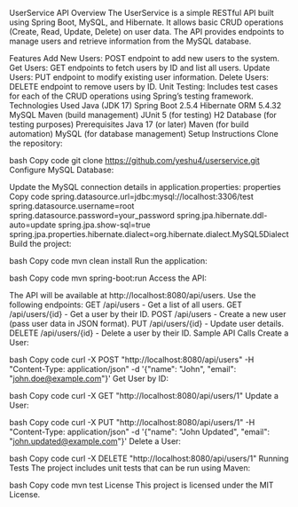 UserService API
Overview
The UserService is a simple RESTful API built using Spring Boot, MySQL, and Hibernate. It allows basic CRUD operations (Create, Read, Update, Delete) on user data. The API provides endpoints to manage users and retrieve information from the MySQL database.

Features
Add New Users: POST endpoint to add new users to the system.
Get Users: GET endpoints to fetch users by ID and list all users.
Update Users: PUT endpoint to modify existing user information.
Delete Users: DELETE endpoint to remove users by ID.
Unit Testing: Includes test cases for each of the CRUD operations using Spring’s testing framework.
Technologies Used
Java (JDK 17)
Spring Boot 2.5.4
Hibernate ORM 5.4.32
MySQL
Maven (build management)
JUnit 5 (for testing)
H2 Database (for testing purposes)
Prerequisites
Java 17 (or later)
Maven (for build automation)
MySQL (for database management)
Setup Instructions
Clone the repository:

bash
Copy code
git clone https://github.com/yeshu4/userservice.git
Configure MySQL Database:

Update the MySQL connection details in application.properties:
properties
Copy code
spring.datasource.url=jdbc:mysql://localhost:3306/test
spring.datasource.username=root
spring.datasource.password=your_password
spring.jpa.hibernate.ddl-auto=update
spring.jpa.show-sql=true
spring.jpa.properties.hibernate.dialect=org.hibernate.dialect.MySQL5Dialect
Build the project:

bash
Copy code
mvn clean install
Run the application:

bash
Copy code
mvn spring-boot:run
Access the API:

The API will be available at http://localhost:8080/api/users.
Use the following endpoints:
GET /api/users - Get a list of all users.
GET /api/users/{id} - Get a user by their ID.
POST /api/users - Create a new user (pass user data in JSON format).
PUT /api/users/{id} - Update user details.
DELETE /api/users/{id} - Delete a user by their ID.
Sample API Calls
Create a User:

bash
Copy code
curl -X POST "http://localhost:8080/api/users" -H "Content-Type: application/json" -d '{"name": "John", "email": "john.doe@example.com"}'
Get User by ID:

bash
Copy code
curl -X GET "http://localhost:8080/api/users/1"
Update a User:

bash
Copy code
curl -X PUT "http://localhost:8080/api/users/1" -H "Content-Type: application/json" -d '{"name": "John Updated", "email": "john.updated@example.com"}'
Delete a User:

bash
Copy code
curl -X DELETE "http://localhost:8080/api/users/1"
Running Tests
The project includes unit tests that can be run using Maven:

bash
Copy code
mvn test
License
This project is licensed under the MIT License.

